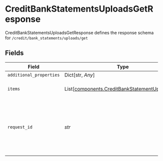 # CreditBankStatementsUploadsGetResponse

CreditBankStatementsUploadsGetResponse defines the response schema for `/credit/bank_statements/uploads/get`


## Fields

| Field                                                                                                                                       | Type                                                                                                                                        | Required                                                                                                                                    | Description                                                                                                                                 |
| ------------------------------------------------------------------------------------------------------------------------------------------- | ------------------------------------------------------------------------------------------------------------------------------------------- | ------------------------------------------------------------------------------------------------------------------------------------------- | ------------------------------------------------------------------------------------------------------------------------------------------- |
| `additional_properties`                                                                                                                     | Dict[str, *Any*]                                                                                                                            | :heavy_minus_sign:                                                                                                                          | N/A                                                                                                                                         |
| `items`                                                                                                                                     | List[[components.CreditBankStatementUploadItem](../../models/components/creditbankstatementuploaditem.md)]                                  | :heavy_check_mark:                                                                                                                          | Array of bank statement upload items.                                                                                                       |
| `request_id`                                                                                                                                | *str*                                                                                                                                       | :heavy_check_mark:                                                                                                                          | A unique identifier for the request, which can be used for troubleshooting. This identifier, like all Plaid identifiers, is case sensitive. |